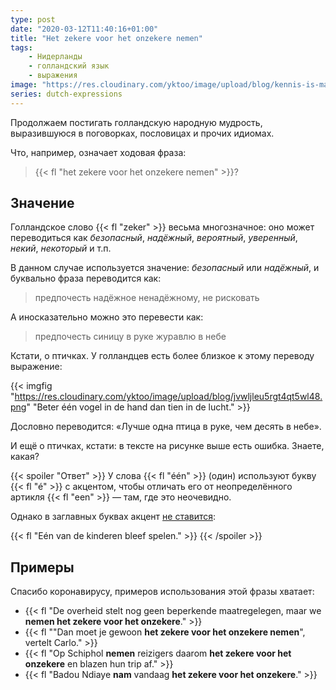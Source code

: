 ```yaml
---
type: post
date: "2020-03-12T11:40:16+01:00"
title: "Het zekere voor het onzekere nemen"
tags:
    - Нидерланды
    - голландский язык
    - выражения
image: "https://res.cloudinary.com/yktoo/image/upload/blog/kennis-is-macht.jpg"
series: dutch-expressions
---
```


Продолжаем постигать голландскую народную мудрость, выразившуюся в поговорках, пословицах и прочих идиомах.

Что, например, означает ходовая фраза:

> {{< fl "het zekere voor het onzekere nemen" >}}?

<!--more-->

## Значение

Голландское слово {{< fl "zeker" >}} весьма многозначное: оно может переводиться как *безопасный*, *надёжный*, *вероятный*, *уверенный*, *некий*, *некоторый* и т.п.

В данном случае используется значение: *безопасный* или *надёжный*, и буквально фраза переводится как:

> предпочесть надёжное ненадёжному, не рисковать

А иносказательно можно это перевести как:

> предпочесть синицу в руке журавлю в небе

Кстати, о птичках. У голландцев есть более близкое к этому переводу выражение:

{{< imgfig "https://res.cloudinary.com/yktoo/image/upload/blog/jvwljleu5rgt4qt5wl48.png" "Beter één vogel in de hand dan tien in de lucht." >}}

Дословно переводится: «Лучше одна птица в руке, чем десять в небе».

И ещё о птичках, кстати: в тексте на рисунке выше есть ошибка. Знаете, какая?

{{< spoiler "Ответ" >}}
У слова {{< fl "één" >}} (один) используют букву {{< fl "é" >}} с акцентом, чтобы отличать его от неопределённого артикля {{< fl "een" >}} — там, где это неочевидно.

Однако в заглавных буквах акцент [не ставится](https://taaladvies.net/taal/advies/vraag/1842/accenttekens_en_andere_diakritische_tekens_op_hoofdletters/):

{{< fl "Eén van de kinderen bleef spelen." >}}
{{< /spoiler >}}

## Примеры

Спасибо коронавирусу, примеров использования этой фразы хватает:

* {{< fl "De overheid stelt nog geen beperkende maatregelegen, maar we **nemen het zekere voor het onzekere**." >}}
* {{< fl "\"Dan moet je gewoon **het zekere voor het onzekere nemen**\", vertelt Carlo." >}}
* {{< fl "Op Schiphol **nemen** reizigers daarom **het zekere voor het onzekere** en blazen hun trip af." >}}
* {{< fl "Badou Ndiaye **nam** vandaag **het zekere voor het onzekere**." >}}
